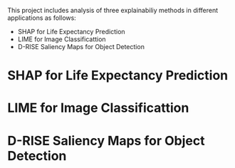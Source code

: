 This project includes analysis of three explainabiliy methods in different applications as follows:

- SHAP for Life Expectancy Prediction
- LIME for Image Classificattion
- D-RISE Saliency Maps for Object Detection


# SHAP for Life Expectancy Prediction

# LIME for Image Classificattion

# D-RISE Saliency Maps for Object Detection



